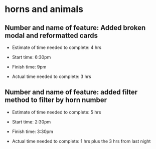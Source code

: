 # horns and animals

## Number and name of feature: Added broken modal and reformatted cards

- Estimate of time needed to complete: 4 hrs

- Start time: 6:30pm

- Finish time: 9pm

- Actual time needed to complete: 3 hrs

## Number and name of feature: added filter method to filter by horn number

- Estimate of time needed to complete: 5 hrs

- Start time: 2:30pm

- Finish time: 3:30pm

- Actual time needed to complete: 1 hrs plus the 3 hrs from last night
